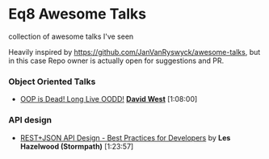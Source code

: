 # Eq8 Awesome Talks

collection of awesome talks I've seen

Heavily inspired by https://github.com/JanVanRyswyck/awesome-talks, but in this case Repo owner is actually open for suggestions and PR.  


### Object Oriented Talks

* [OOP is Dead! Long Live OODD!](https://www.youtube.com/watch?v=RdE-d_EhzmA) **[David West](http://davewest.us/)** [1:08:00]


### API design

* [REST+JSON API Design - Best Practices for Developers](https://www.youtube.com/watch?v=hdSrT4yjS1g) by **Les Hazelwood (Stormpath)** [1:23:57]
